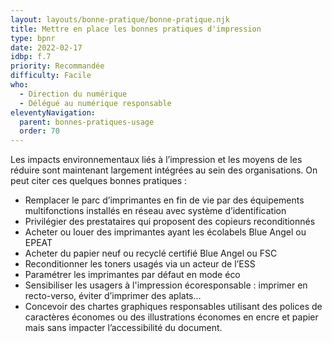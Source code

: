 ```yaml
---
layout: layouts/bonne-pratique/bonne-pratique.njk
title: Mettre en place les bonnes pratiques d'impression
type: bpnr
date: 2022-02-17
idbp: f.7
priority: Recommandée
difficulty: Facile
who:
  - Direction du numérique
  - Délégué au numérique responsable
eleventyNavigation:
  parent: bonnes-pratiques-usage
  order: 70
---
```


Les impacts environnementaux liés à l’impression et les moyens de les réduire sont maintenant largement intégrées au sein des organisations. On peut citer ces quelques bonnes pratiques :

* Remplacer le parc d’imprimantes en fin de vie par des équipements multifonctions installés en réseau avec système d’identification
* Privilégier des prestataires qui proposent des copieurs reconditionnés
* Acheter ou louer des imprimantes ayant les écolabels Blue Angel ou EPEAT
* Acheter du papier neuf ou recyclé certifié Blue Angel ou FSC
* Reconditionner les toners usagés via un acteur de l’ESS
* Paramétrer les imprimantes par défaut en mode éco
* Sensibiliser les usagers à l'impression écoresponsable : imprimer en recto-verso, éviter d’imprimer des aplats…
* Concevoir des chartes graphiques responsables utilisant des polices de caractères économes ou des illustrations économes en encre et papier mais sans impacter l’accessibilité du document.
